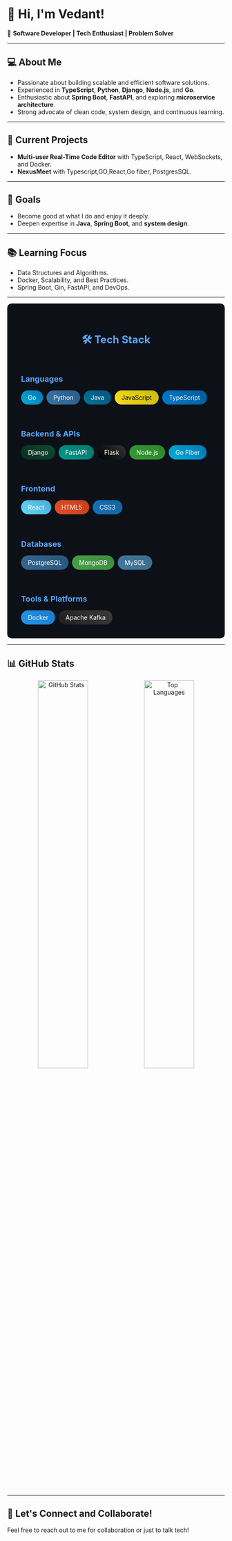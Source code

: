 # 👋 Hi, I'm Vedant!

🌟 **Software Developer | Tech Enthusiast | Problem Solver**

---

## 💻 About Me
- Passionate about building scalable and efficient software solutions.
- Experienced in **TypeScript**, **Python**, **Django**, **Node.js**, and **Go**.
- Enthusiastic about **Spring Boot**, **FastAPI**, and exploring **microservice architecture**.
- Strong advocate of clean code, system design, and continuous learning.

---

## 🚀 Current Projects
- **Multi-user Real-Time Code Editor** with TypeScript, React, WebSockets, and Docker.
- **NexusMeet** with Typescript,GO,React,Go fiber, PostgresSQL.

---

## 🎯 Goals
- Become good at what I do and enjoy it deeply.
- Deepen expertise in **Java**, **Spring Boot**, and **system design**.

---

## 📚 Learning Focus
- Data Structures and Algorithms.
- Docker, Scalability, and Best Practices.
- Spring Boot, Gin, FastAPI, and DevOps.

---

<div style="background-color: #0d1117; color: white; padding: 2rem; border-radius: 10px; font-family: -apple-system, BlinkMacSystemFont, 'Segoe UI', Roboto, Oxygen, Ubuntu, Cantarell, 'Open Sans', 'Helvetica Neue', sans-serif;">
    <h2 style="text-align: center; color: #58a6ff; margin-bottom: 2rem; font-size: 24px;">🛠️ Tech Stack</h2>
    <div style="display: grid; grid-template-columns: repeat(auto-fit, minmax(250px, 1fr)); gap: 2rem;">
        <!-- Languages -->
        <div class="category">
            <h3 style="color: #58a6ff; font-size: 18px; margin-bottom: 1rem;">Languages</h3>
            <div style="display: flex; flex-wrap: wrap; gap: 0.5rem;">
                <span style="background: linear-gradient(45deg, #00ADD8, #0077B5); padding: 0.5rem 1rem; border-radius: 20px; font-size: 14px;">Go</span>
                <span style="background: linear-gradient(45deg, #3776AB, #2B5B84); padding: 0.5rem 1rem; border-radius: 20px; font-size: 14px;">Python</span>
                <span style="background: linear-gradient(45deg, #007396, #00557F); padding: 0.5rem 1rem; border-radius: 20px; font-size: 14px;">Java</span>
                <span style="background: linear-gradient(45deg, #F7DF1E, #C9B70E); padding: 0.5rem 1rem; border-radius: 20px; font-size: 14px; color: black;">JavaScript</span>
                <span style="background: linear-gradient(45deg, #007ACC, #005C99); padding: 0.5rem 1rem; border-radius: 20px; font-size: 14px;">TypeScript</span>
            </div>
        </div>
 <!-- Backend -->
        <div class="category">
            <h3 style="color: #58a6ff; font-size: 18px; margin-bottom: 1rem;">Backend & APIs</h3>
            <div style="display: flex; flex-wrap: wrap; gap: 0.5rem;">
                <span style="background: linear-gradient(45deg, #092E20, #0C4B33); padding: 0.5rem 1rem; border-radius: 20px; font-size: 14px;">Django</span>
                <span style="background: linear-gradient(45deg, #009688, #00796B); padding: 0.5rem 1rem; border-radius: 20px; font-size: 14px;">FastAPI</span>
                <span style="background: linear-gradient(45deg, #000000, #333333); padding: 0.5rem 1rem; border-radius: 20px; font-size: 14px;">Flask</span>
                <span style="background: linear-gradient(45deg, #339933, #2D862D); padding: 0.5rem 1rem; border-radius: 20px; font-size: 14px;">Node.js</span>
                <span style="background: linear-gradient(45deg, #00ADD8, #0077B5); padding: 0.5rem 1rem; border-radius: 20px; font-size: 14px;">Go Fiber</span>
            </div>
        </div>
        <!-- Frontend -->
        <div class="category">
            <h3 style="color: #58a6ff; font-size: 18px; margin-bottom: 1rem;">Frontend</h3>
            <div style="display: flex; flex-wrap: wrap; gap: 0.5rem;">
                <span style="background: linear-gradient(45deg, #61DAFB, #4FA8D3); padding: 0.5rem 1rem; border-radius: 20px; font-size: 14px;">React</span>
                <span style="background: linear-gradient(45deg, #E34F26, #C43E1C); padding: 0.5rem 1rem; border-radius: 20px; font-size: 14px;">HTML5</span>
                <span style="background: linear-gradient(45deg, #1572B6, #1163A3); padding: 0.5rem 1rem; border-radius: 20px; font-size: 14px;">CSS3</span>
            </div>
        </div>
        <!-- Databases -->
        <div class="category">
            <h3 style="color: #58a6ff; font-size: 18px; margin-bottom: 1rem;">Databases</h3>
            <div style="display: flex; flex-wrap: wrap; gap: 0.5rem;">
                <span style="background: linear-gradient(45deg, #336791, #2A567A); padding: 0.5rem 1rem; border-radius: 20px; font-size: 14px;">PostgreSQL</span>
                <span style="background: linear-gradient(45deg, #47A248, #3D8B3D); padding: 0.5rem 1rem; border-radius: 20px; font-size: 14px;">MongoDB</span>
                <span style="background: linear-gradient(45deg, #4479A1, #386C8A); padding: 0.5rem 1rem; border-radius: 20px; font-size: 14px;">MySQL</span>
            </div>
        </div>
        <!-- Tools & Platform -->
        <div class="category">
            <h3 style="color: #58a6ff; font-size: 18px; margin-bottom: 1rem;">Tools & Platforms</h3>
            <div style="display: flex; flex-wrap: wrap; gap: 0.5rem;">
                <span style="background: linear-gradient(45deg, #2496ED, #1C7AC6); padding: 0.5rem 1rem; border-radius: 20px; font-size: 14px;">Docker</span>
                <span style="background: linear-gradient(45deg, #231F20, #3B3B3B); padding: 0.5rem 1rem; border-radius: 20px; font-size: 14px;">Apache Kafka</span>
            </div>
        </div>
    </div>
</div>

---

## 📊 GitHub Stats
<div align="center">
  <img src="https://github-readme-stats.vercel.app/api?username=vedant-colab&show_icons=true&theme=radical" alt="GitHub Stats" width="48%">
  <img src="https://github-readme-stats.vercel.app/api/top-langs/?username=vedant-colab&layout=compact&theme=radical" alt="Top Languages" width="48%">
</div>

---

## 🔗 Let's Connect and Collaborate!
Feel free to reach out to me for collaboration or just to talk tech!
